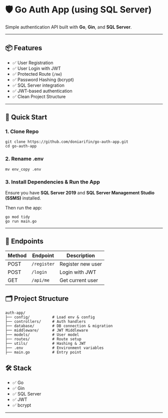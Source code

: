 # 🛡️ Go Auth App (using SQL Server)

Simple authentication API built with **Go**, **Gin**, and **SQL Server**.

---

## 📦 Features

- ✅ User Registration
- ✅ User Login with JWT
- ✅ Protected Route (`/me`)
- ✅ Password Hashing (bcrypt)
- ✅ SQL Server integration
- ✅ JWT-based authentication
- ✅ Clean Project Structure

---

## 🚀 Quick Start

### 1. Clone Repo

```
git clone https://github.com/doniarifin/go-auth-app.git
cd go-auth-app
```

### 2. Rename .env

```
mv env_copy .env
```

### 3. Install Dependencies & Run the App

Ensure you have **SQL Server 2019** and **SQL Server Management Studio (SSMS)** installed.

Then run the app:

```
go mod tidy
go run main.go
```

---

## 🧪 Endpoints

| Method | Endpoint    | Description       |
| ------ | ----------- | ----------------- |
| POST   | `/register` | Register new user |
| POST   | `/login`    | Login with JWT    |
| GET    | `/api/me`   | Get current user  |


## 🗂️ Project Structure

```
auth-app/
├── config/          # Load env & config
├── controllers/     # Auth handlers
├── database/        # DB connection & migration
├── middleware/      # JWT Middleware
├── models/          # User model
├── routes/          # Route setup
├── utils/           # Hashing & JWT
├── .env             # Environment variables
├── main.go          # Entry point
```

## 🛠️ Stack

- ✅ Go
- ✅ Gin
- ✅ SQL Server
- ✅ JWT
- ✅ bcrypt

---